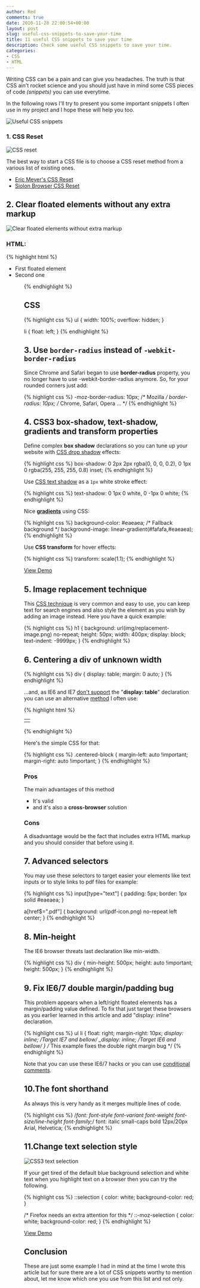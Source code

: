 ```yaml
---
author: Red
comments: true
date: 2010-11-28 22:00:54+00:00
layout: post
slug: useful-css-snippets-to-save-your-time
title: 11 useful CSS snippets to save your time
description: Check some useful CSS snippets to save your time.
categories:
- CSS
- HTML
---
```


Writing CSS can be a pain and can give you headaches. The truth is that CSS ain't rocket science and you should just have in mind some CSS pieces of code _(snippets)_ you can use everytime.

In the following rows I'll try to present you some important snippets I often use in my project and I hope these will help you too.

![Useful CSS snippets](/dist/uploads/2010/11/useful-css-snippets.png)

<!-- more -->

### 1. CSS Reset

![CSS reset](/dist/uploads/2010/11/css-reset.png)

The best way to start a CSS file is to choose a CSS reset method from a various list of existing ones.

  * [Eric Meyer's CSS Reset](http://meyerweb.com/eric/tools/css/reset/)
  * [Siolon Browser CSS Reset](http://www.siolon.com/blog/browser-reset-css/)

## 2. Clear floated elements without any extra markup

![Clear floated elements without extra markup](/dist/uploads/2010/11/clear-float.png)

### HTML:

{% highlight html %}
<ul>
  <li>First floated element</li>
  <li>Second one</li>
<ul>
{% endhighlight %}

## CSS

{% highlight css %}
ul {
  width: 100%;
  overflow: hidden;
}

li {
  float: left;
}
{% endhighlight %}

## 3. Use `border-radius` instead of `-webkit-border-radius`

Since Chrome and Safari began to use **border-radius** property, you no longer have to use -webkit-border-radius anymore. So, for your rounded corners just add:

{% highlight css %}
-moz-border-radius: 10px; /* Mozilla */
border-radius: 10px; /* Chrome, Safari, Opera ... */
{% endhighlight %}

## 4. CSS3 box-shadow, text-shadow, gradients and transform properties

Define complex **box shadow** declarations so you can tune up your website with [CSS drop shadow](/how-to-create-slick-effects-with-css3-box-shadow/) effects:

{% highlight css %}
box-shadow: 0 2px 2px rgba(0, 0, 0, 0.2),
            0 1px 0 rgba(255, 255, 255, 0.8) inset;
{% endhighlight %}

Use [CSS text shadow](/drop-shadow-effect-using-css/) as a `1px` white stroke effect:

{% highlight css %}
text-shadow: 0 1px 0 white, 0 -1px 0 white;
{% endhighlight %}

Nice **[gradients](/css-gradients-quick-tutorial)** using CSS:

{% highlight css %}
background-color: #eaeaea; /* Fallback background */
background-image: linear-gradient(#fafafa,#eaeaea);
{% endhighlight %}


Use **CSS transform** for hover effects:

{% highlight css %}
transform: scale(1.1);
{% endhighlight %}


[View Demo](/dist/uploads/2010/11/css3-demo.html)

## 5. Image replacement technique

This [CSS technique](/outline-dotted-border-and-image-replacement-technique) is very common and easy to use, you can keep text for search engines and also style the element as you wish by adding an image instead. Here you have a quick example:

{% highlight css %}
h1 {
  background: url(img/replacement-image.png) no-repeat;
  height: 50px;
  width: 400px;
  display: block;
  text-indent: -9999px;
}
{% endhighlight %}

## 6. Centering a div of unknown width

{% highlight css %}
div {
  display: table;
  margin: 0 auto;
}
{% endhighlight %}

...and, as IE6 and IE7 [don't support](http://www.quirksmode.org/css/display.html) the "**display: table**" declaration you can use an alternative [method](/center-a-block-element-without-knowing-its-width/) I often use:

{% highlight html %}
<table class="centered-block">
<tr><td>
<div>
  <!-- Here you'll write your variable witdh block content -->
</div>
</td></tr>
</table>
{% endhighlight %}

Here's the simple CSS for that:

{% highlight css %}
.centered-block {
  margin-left: auto !important;
  margin-right: auto !important;
}
{% endhighlight %}

### Pros

The main advantages of this method

  * It's valid
  * and it's also a **cross-browser** solution

### Cons

A disadvantage would be the fact that includes extra HTML markup and you should consider that before using it.

## 7. Advanced selectors

You may use these selectors to target easier your elements like text inputs or to style links to pdf files for example:

{% highlight css %}
input[type="text"] {
  padding: 5px;
  border: 1px solid #eaeaea;
}

a[href$=".pdf"] {
   background: url(pdf-icon.png) no-repeat left center;
}
{% endhighlight %}

## 8. Min-height

The IE6 browser threats last declaration like min-width.

{% highlight css %}
div {
  min-height: 500px;
  height: auto !important;
  height: 500px;
}
{% endhighlight %}

## 9. Fix IE6/7 double margin/padding bug

This problem appears when a left/right floated elements has a margin/padding value defined. To fix that just target these browsers as you earlier learned in this article and add "display: inline" declaration.

{% highlight css %}
ul li {
  float: right;
  margin-right: 10px;
  *display: inline; /*Target IE7 and bellow*/
  _display: inline; /*Target IE6 and bellow*/
}
/* This example fixes the double right margin bug */
{% endhighlight %}

Note that you can use these IE6/7 hacks or you can use [conditional comments](http://www.quirksmode.org/css/condcom.html).

## 10.The font shorthand

As always this is very handy as it merges multiple lines of code.

{% highlight css %}
/*font: font-style font-variant font-weight font-size/line-height font-family;*/
font: italic small-caps bold 12px/20px Arial, Helvetica;
{% endhighlight %}

## 11.Change text selection style

![CSS3 text selection](/dist/uploads/2010/11/text-selection.png)

If your get tired of the default blue background selection and white text when you highlight text on a browser then you can try the following.

{% highlight css %}
::selection {
  color: white;
  background-color: red;
}

/* Firefox needs an extra attention for this */
::-moz-selection  {
  color: white;
  background-color: red;
}
{% endhighlight %}

[View Demo](/dist/uploads/2010/11/text-selection.html)

## Conclusion

These are just some example I had in mind at the time I wrote this article but for sure there are a lot of CSS snippets worthy to mention about, let me know which one you use from this list and not only.
